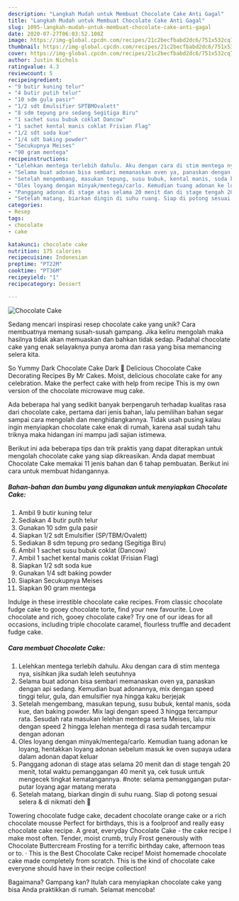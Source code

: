 ```yaml
---
description: "Langkah Mudah untuk Membuat Chocolate Cake Anti Gagal"
title: "Langkah Mudah untuk Membuat Chocolate Cake Anti Gagal"
slug: 1095-langkah-mudah-untuk-membuat-chocolate-cake-anti-gagal
date: 2020-07-27T06:03:52.108Z
image: https://img-global.cpcdn.com/recipes/21c2becfbabd2dc6/751x532cq70/chocolate-cake-foto-resep-utama.jpg
thumbnail: https://img-global.cpcdn.com/recipes/21c2becfbabd2dc6/751x532cq70/chocolate-cake-foto-resep-utama.jpg
cover: https://img-global.cpcdn.com/recipes/21c2becfbabd2dc6/751x532cq70/chocolate-cake-foto-resep-utama.jpg
author: Justin Nichols
ratingvalue: 4.3
reviewcount: 5
recipeingredient:
- "9 butir kuning telur"
- "4 butir putih telur"
- "10 sdm gula pasir"
- "1/2 sdt Emulsifier SPTBMOvalett"
- "8 sdm tepung pro sedang Segitiga Biru"
- "1 sachet susu bubuk coklat Dancow"
- "1 sachet kental manis coklat Frisian Flag"
- "1/2 sdt soda kue"
- "1/4 sdt baking powder"
- "Secukupnya Meises"
- "90 gram mentega"
recipeinstructions:
- "Lelehkan mentega terlebih dahulu. Aku dengan cara di stim mentega nya, sisihkan jika sudah leleh seutuhnya"
- "Selama buat adonan bisa sembari memanaskan oven ya, panaskan dengan api sedang. Kemudian buat adonannya, mix dengan speed tinggi telur, gula, dan emulsifier nya hingga kaku berjejak"
- "Setelah mengembang, masukan tepung, susu bubuk, kental manis, soda kue, dan baking powder. Mix lagi dengan speed 3 hingga tercampur rata. Sesudah rata masukan lelehan mentega serta Meises, lalu mix dengan speed 2 hingga lelehan mentega di rasa sudah tercampur dengan adonan"
- "Oles loyang dengan minyak/mentega/carlo. Kemudian tuang adonan ke loyang, hentakkan loyang adonan sebelum masuk ke oven supaya udara dalam adonan dapat keluar"
- "Panggang adonan di stage atas selama 20 menit dan di stage tengah 20 menit, total waktu pemanggangan 40 menit ya, cek tusuk untuk mengecek tingkat kematangannya. #note: selama pemanggangan putar-putar loyang agar matang merata"
- "Setelah matang, biarkan dingin di suhu ruang. Siap di potong sesuai selera &amp; di nikmati deh 🤤"
categories:
- Resep
tags:
- chocolate
- cake

katakunci: chocolate cake 
nutrition: 175 calories
recipecuisine: Indonesian
preptime: "PT22M"
cooktime: "PT36M"
recipeyield: "1"
recipecategory: Dessert

---
```



![Chocolate Cake](https://img-global.cpcdn.com/recipes/21c2becfbabd2dc6/751x532cq70/chocolate-cake-foto-resep-utama.jpg)

Sedang mencari inspirasi resep chocolate cake yang unik? Cara membuatnya memang susah-susah gampang. Jika keliru mengolah maka hasilnya tidak akan memuaskan dan bahkan tidak sedap. Padahal chocolate cake yang enak selayaknya punya aroma dan rasa yang bisa memancing selera kita.

So Yummy Dark Chocolate Cake Dark 💖 Delicious Chocolate Cake Decorating Recipes By Mr Cakes. Moist, delicious chocolate cake for any celebration. Make the perfect cake with help from recipe This is my own version of the chocolate microwave mug cake.

Ada beberapa hal yang sedikit banyak berpengaruh terhadap kualitas rasa dari chocolate cake, pertama dari jenis bahan, lalu pemilihan bahan segar sampai cara mengolah dan menghidangkannya. Tidak usah pusing kalau ingin menyiapkan chocolate cake enak di rumah, karena asal sudah tahu triknya maka hidangan ini mampu jadi sajian istimewa.


Berikut ini ada beberapa tips dan trik praktis yang dapat diterapkan untuk mengolah chocolate cake yang siap dikreasikan. Anda dapat membuat Chocolate Cake memakai 11 jenis bahan dan 6 tahap pembuatan. Berikut ini cara untuk membuat hidangannya.

<!--inarticleads1-->

##### Bahan-bahan dan bumbu yang digunakan untuk menyiapkan Chocolate Cake:

1. Ambil 9 butir kuning telur
1. Sediakan 4 butir putih telur
1. Gunakan 10 sdm gula pasir
1. Siapkan 1/2 sdt Emulsifier (SP/TBM/Ovalett)
1. Sediakan 8 sdm tepung pro sedang (Segitiga Biru)
1. Ambil 1 sachet susu bubuk coklat (Dancow)
1. Ambil 1 sachet kental manis coklat (Frisian Flag)
1. Siapkan 1/2 sdt soda kue
1. Gunakan 1/4 sdt baking powder
1. Siapkan Secukupnya Meises
1. Siapkan 90 gram mentega


Indulge in these irrestible chocolate cake recipes. From classic chocolate fudge cake to gooey chocolate torte, find your new favourite. Love chocolate and rich, gooey chocolate cake? Try one of our ideas for all occasions, including triple chocolate caramel, flourless truffle and decadent fudge cake. 

<!--inarticleads2-->

##### Cara membuat Chocolate Cake:

1. Lelehkan mentega terlebih dahulu. Aku dengan cara di stim mentega nya, sisihkan jika sudah leleh seutuhnya
1. Selama buat adonan bisa sembari memanaskan oven ya, panaskan dengan api sedang. Kemudian buat adonannya, mix dengan speed tinggi telur, gula, dan emulsifier nya hingga kaku berjejak
1. Setelah mengembang, masukan tepung, susu bubuk, kental manis, soda kue, dan baking powder. Mix lagi dengan speed 3 hingga tercampur rata. Sesudah rata masukan lelehan mentega serta Meises, lalu mix dengan speed 2 hingga lelehan mentega di rasa sudah tercampur dengan adonan
1. Oles loyang dengan minyak/mentega/carlo. Kemudian tuang adonan ke loyang, hentakkan loyang adonan sebelum masuk ke oven supaya udara dalam adonan dapat keluar
1. Panggang adonan di stage atas selama 20 menit dan di stage tengah 20 menit, total waktu pemanggangan 40 menit ya, cek tusuk untuk mengecek tingkat kematangannya. #note: selama pemanggangan putar-putar loyang agar matang merata
1. Setelah matang, biarkan dingin di suhu ruang. Siap di potong sesuai selera &amp; di nikmati deh 🤤


Towering chocolate fudge cake, decadent chocolate orange cake or a rich chocolate mousse Perfect for birthdays, this is a foolproof and really easy chocolate cake recipe. A great, everyday Chocolate Cake - the cake recipe I make most often. Tender, moist crumb, truly Frost generously with Chocolate Buttercream Frosting for a terrific birthday cake, afternoon teas or to. · This is the Best Chocolate Cake recipe! Moist homemade chocolate cake made completely from scratch. This is the kind of chocolate cake everyone should have in their recipe collection! 

Bagaimana? Gampang kan? Itulah cara menyiapkan chocolate cake yang bisa Anda praktikkan di rumah. Selamat mencoba!
